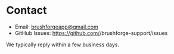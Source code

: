 # Contact

- Email: brushforgeapp@gmail.com
- GitHub Issues: https://github.com/<your-username>/brushforge-support/issues

We typically reply within a few business days.
